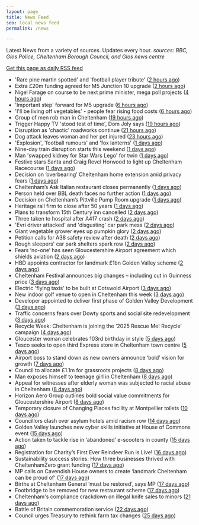 ```yaml
---
layout: page
title: News Feed
seo: local news feed
permalink: /news

---
```


Latest News from a variety of sources. Updates every hour.
_sources: BBC, Glos Police, Cheltenham Borough Council, and Glos news centre_

[Get this page as daily RSS feed](/daily.rss)

<!-- news_marker starts -->
- 'Rare pine martin spotted' and 'football player tribute' ([2 hours ago](https://www.bbc.com/news/articles/cqxzy2v017xo?at_medium=RSS&at_campaign=rss))
- Extra £20m funding agreed for M5 Junction 10 upgrade ([2 hours ago](https://gloucesternewscentre.co.uk/extra-20m-funding-agreed-for-m5-junction-10-upgrade/))
- Nigel Farage on course to be next prime minister, mega poll projects ([4 hours ago](https://gloucesternewscentre.co.uk/nigel-farage-on-course-to-be-next-prime-minister-mega-poll-projects/))
- 'Important step' forward for M5 upgrade ([6 hours ago](https://www.bbc.com/news/articles/c7081j777e0o?at_medium=RSS&at_campaign=rss))
- 'I'll be living off vegetables' - people fear rising food costs ([6 hours ago](https://www.bbc.com/news/articles/c77dzm681ygo?at_medium=RSS&at_campaign=rss))
- Group of men rob man in Cheltenham ([19 hours ago](https://gloucesternewscentre.co.uk/group-of-men-rob-man-in-cheltenham/))
- Trigger Happy TV 'stood test of time', Dom Joly says ([19 hours ago](https://www.bbc.com/news/articles/cder61w37g2o?at_medium=RSS&at_campaign=rss))
- Disruption as 'chaotic' roadworks continue ([21 hours ago](https://www.bbc.com/news/articles/cy9n53eeq8yo?at_medium=RSS&at_campaign=rss))
- Dog attack leaves woman and her pet injured ([23 hours ago](https://www.bbc.com/news/articles/cpq54gg9l31o?at_medium=RSS&at_campaign=rss))
- 'Explosion', 'football rumours' and 'fox lanterns' ([1 days ago](https://www.bbc.com/news/articles/c20v8l4d4zjo?at_medium=RSS&at_campaign=rss))
- Nine-day train disruption starts this weekend ([1 days ago](https://www.bbc.com/news/articles/c8exykl580zo?at_medium=RSS&at_campaign=rss))
- Man 'swapped kidney for Star Wars Lego' for twin ([1 days ago](https://www.bbc.com/news/articles/cddmzvje2jmo?at_medium=RSS&at_campaign=rss))
- Festive stars Santa and Craig Revel Horwood to light up Cheltenham Racecourse ([1 days ago](https://gloucesternewscentre.co.uk/festive-stars-santa-and-craig-revel-horwood-to-light-up-cheltenham-racecourse/))
- Decision on ‘overbearing’ Cheltenham home extension amid privacy fears ([1 days ago](https://gloucesternewscentre.co.uk/decision-on-overbearing-cheltenham-home-extension-amid-privacy-fears/))
- Cheltenham’s Ask Italian restaurant closes permanently ([1 days ago](https://gloucesternewscentre.co.uk/cheltenhams-ask-italian-restaurant-closes-permanently/))
- Person held over BBL death faces no further action ([1 days ago](https://www.bbc.com/news/articles/cwywv3n18jmo?at_medium=RSS&at_campaign=rss))
- Decision on Cheltenham’s Pittville Pump Room upgrade ([1 days ago](https://gloucesternewscentre.co.uk/decision-on-cheltenhams-pittville-pump-room-upgrade/))
- Heritage rail firm to close after 50 years ([1 days ago](https://www.bbc.com/news/articles/c9dx9jyp942o?at_medium=RSS&at_campaign=rss))
- Plans to transform 15th Century inn cancelled ([2 days ago](https://www.bbc.com/news/articles/cx2jxjg4mewo?at_medium=RSS&at_campaign=rss))
- Three taken to hospital after A417 crash ([2 days ago](https://gloucesternewscentre.co.uk/three-taken-to-hospital-after-a417-crash/))
- 'Evri driver attacked' and 'disgusting' car park mess ([2 days ago](https://www.bbc.com/news/articles/cyv6gem16l6o?at_medium=RSS&at_campaign=rss))
- Giant vegetable grower eyes up pumpkin glory ([2 days ago](https://www.bbc.com/news/articles/c3drne54r35o?at_medium=RSS&at_campaign=rss))
- Petition calls for A38 safety review after death ([2 days ago](https://www.bbc.com/news/articles/cr5qvprppp6o?at_medium=RSS&at_campaign=rss))
- Rough sleepers' car park shelters spark row ([2 days ago](https://www.bbc.com/news/articles/cly6zkl533zo?at_medium=RSS&at_campaign=rss))
- Fears ‘no-one’ has seen Gloucestershire Airport agreement which shields aviation ([2 days ago](https://gloucesternewscentre.co.uk/fears-no-one-has-seen-gloucestershire-airport-agreement-which-shields-aviation/))
- HBD appoints contractor for landmark £1bn Golden Valley scheme ([2 days ago](https://www.cheltenham.gov.uk/news/article/3052/hbd_appoints_contractor_for_landmark_1bn_golden_valley_scheme))
- Cheltenham Festival announces big changes – including cut in Guinness price ([3 days ago](https://gloucesternewscentre.co.uk/cheltenham-festival-announces-big-changes-including-cut-in-guinness-price/))
- Electric 'flying taxis' to be built at Cotswold Airport ([3 days ago](https://www.bbc.com/news/articles/cq65918vdp3o?at_medium=RSS&at_campaign=rss))
- New indoor golf venue to open in Cheltenham this week ([3 days ago](https://gloucesternewscentre.co.uk/new-indoor-golf-venue-to-open-in-cheltenham-this-week/))
- Developer appointed to deliver first phase of Golden Valley Development ([3 days ago](https://gloucesternewscentre.co.uk/developer-appointed-to-deliver-first-phase-of-golden-valley-development/))
- Traffic concerns fears over Dowty sports and social site redevelopment ([3 days ago](https://gloucesternewscentre.co.uk/traffic-concerns-fears-over-dowty-sports-and-social-site-redevelopment/))
- Recycle Week: Cheltenham is joining the ‘2025 Rescue Me! Recycle’ campaign ([4 days ago](https://www.cheltenham.gov.uk/news/article/3051/recycle_week_cheltenham_is_joining_the_2025_rescue_me_recycle_campaign))
- Gloucester woman celebrates 103rd birthday in style ([5 days ago](https://gloucesternewscentre.co.uk/gloucester-woman-celebrates-103rd-birthday-in-style/))
- Tesco seeks to open third Express store in Cheltenham town centre ([5 days ago](https://gloucesternewscentre.co.uk/tesco-seeks-to-open-third-express-store-in-cheltenham-town-centre/))
- Airport boss to stand down as new owners announce ‘bold’ vision for growth ([7 days ago](https://gloucesternewscentre.co.uk/airport-boss-to-stand-down-as-new-owners-announce-bold-vision-for-growth/))
- Council to allocate £1.1m for grassroots projects ([8 days ago](https://gloucesternewscentre.co.uk/council-to-allocate-1-1m-for-grassroots-projects/))
- Man exposes himself to teenage girl in Cheltenham ([8 days ago](https://gloucesternewscentre.co.uk/man-exposes-himself-to-teenage-girl-in-cheltenham/))
- Appeal for witnesses after elderly woman was subjected to racial abuse in Cheltenham ([8 days ago](https://gloucesternewscentre.co.uk/appeal-for-witnesses-after-elderly-woman-was-subjected-to-racial-abuse-in-cheltenham/))
- Horizon Aero Group outlines bold social value commitments for Gloucestershire Airport ([8 days ago](https://www.cheltenham.gov.uk/news/article/3050/horizon_aero_group_outlines_bold_social_value_commitments_for_gloucestershire_airport))
- Temporary closure of Changing Places facility at Montpellier toilets ([10 days ago](https://www.cheltenham.gov.uk/news/article/3048/temporary_closure_of_changing_places_facility_at_montpellier_toilets))
- Councillors clash over asylum hotels amid racism row ([14 days ago](https://gloucesternewscentre.co.uk/councillors-clash-over-asylum-hotels-amid-racism-row/))
- Golden Valley launches new cyber skills initiative at  House of Commons event ([15 days ago](https://www.cheltenham.gov.uk/news/article/3047/golden_valley_launches_new_cyber_skills_initiative_at_house_of_commons_event))
- Action taken to tackle rise in ‘abandoned’ e-scooters in county ([15 days ago](https://gloucesternewscentre.co.uk/action-taken-to-tackle-rise-in-abandoned-e-scooters-in-county/))
- Registration for Charity’s First Ever Reindeer Run is Live! ([16 days ago](https://gloucesternewscentre.co.uk/registration-for-charitys-first-ever-reindeer-run-is-live/))
- Sustainability success stories: How three businesses thrived with CheltenhamZero grant funding ([17 days ago](https://www.cheltenham.gov.uk/news/article/3046/sustainability_success_stories_how_three_businesses_thrived_with_cheltenhamzero_grant_funding))
- MP calls on Cavendish House owners to create ‘landmark Cheltenham can be proud of’ ([17 days ago](https://gloucesternewscentre.co.uk/mp-calls-on-cavendish-house-owners-to-create-landmark-cheltenham-can-be-proud-of/))
- Births at Cheltenham General ‘must be restored’, says MP ([17 days ago](https://gloucesternewscentre.co.uk/births-at-cheltenham-general-must-be-restored-says-mp/))
- Footbridge to be removed for new restaurant scheme ([17 days ago](https://gloucesternewscentre.co.uk/footbridge-to-be-removed-for-new-restaurant-scheme/))
- Cheltenham's compliance crackdown on illegal knife sales to minors ([21 days ago](https://www.cheltenham.gov.uk/news/article/3045/cheltenhams_compliance_crackdown_on_illegal_knife_sales_to_minors))
- Battle of Britain commemoration service ([22 days ago](https://www.cheltenham.gov.uk/news/article/3044/battle_of_britain_commemoration_service))
- Council urges Treasury to rethink farm tax changes ([25 days ago](https://www.bbc.co.uk/sounds/play/p0m063k7?at_medium=RSS&at_campaign=rss))

<!-- news_marker ends -->
